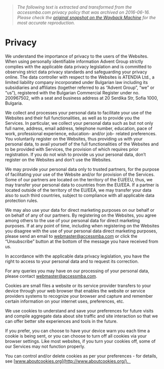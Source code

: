 > *The following text is extracted and transformed from the accessmba.com privacy policy that was archived on 2016-06-16. Please check the [original snapshot on the Wayback Machine](https://web.archive.org/web/20160616112822id_/http%3A//www.accessmba.com/%3Fid%3D4155) for the most accurate reproduction.*

# Privacy

We understand the importance of privacy to the users of the Websites. When using personally identifiable information Advent Group strictly complies with the applicable data privacy legislation and is committed to observing strict data privacy standards and safeguarding your privacy online. The data controller with respect to the Websites is ATENDIA Ltd., a limited liability company incorporated under Bulgarian law including its subsidiaries and affiliates (together referred to as “Advent Group”, “we” or “us”), registered with the Bulgarian Commercial Register under no. 200967502, with a seat and business address at 20 Serdika Str, Sofia 1000, Bulgaria.

We collect and processes your personal data to facilitate your use of the Websites and their full functionalities, as well as to provide you the Services. In particular, we collect your personal data such as but not only full name, address, email address, telephone number, education, pace of work, professional experience, education- and/or job- related preferences. You voluntarily register on the Websites, thus providing us with your personal data, to avail yourself of the full functionalities of the Websites and to be provided with Services, the provision of which requires prior registration. If you do not wish to provide us your personal data, don’t register on the Websites and don’t use the Websites.

We may provide your personal data only to trusted partners, for the purpose of facilitating your use of the Website and/or for provision of the Services. Some of our partners are located on the territory of the EU/EEU, thus, we may transfer your personal data to countries from the EU/EEA. If a partner is located outside of the territory of the EU/EEA, we may transfer your data also to such third countries, subject to compliance with all applicable data protection rules.

We may also use your data for direct marketing purposes on our behalf or on behalf of any of our partners. By registering on the Websites, you agree among others to the use of your personal data for direct marketing purposes. If at any point of time, including when registering on the Websites you disagree with the use of your personal data direct marketing purposes, please send an email to [webmaster@accessmba.com](mailto:webmaster@accessmba.com) or click the “Unsubscribe” button at the bottom of the message you have received from us.

In accordance with the applicable data privacy legislation, you have the right to access to your personal data and to request its correction.

For any queries you may have on our processing of your personal data, please contact [webmaster@accessmba.com](mailto:webmaster@accessmba.com). 

Cookies are small files a website or its service provider transfers to your device through your web browser that enables the website or service providers systems to recognize your browser and capture and remember certain information on your internet uses, preferences, etc.

We use cookies to understand and save your preferences for future visits and compile aggregate data about site traffic and site interaction so that we can offer better site experiences and tools in the future.

If you prefer, you can choose to have your device warn you each time a cookie is being sent, or you can choose to turn off all cookies via your browser settings. Like most websites, if you turn your cookies off, some of our Services may not function properly. 

You can control and/or delete cookies as per your preferences - for details, see [www.aboutcookies.org](http://www.aboutcookies.org/).    

